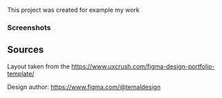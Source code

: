 This project was created for example my work

### Screenshots


## Sources
Layout taken from the https://www.uxcrush.com/figma-design-portfolio-template/

Design author: https://www.figma.com/@temaldesign
